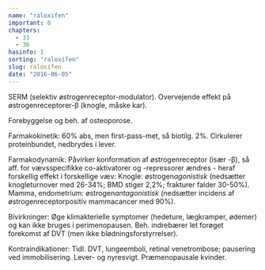 ```yaml
---
name: "raloxifen"
important: 0
chapters:
  - 33
  - 36
hasinfo: 1
sorting: "raloxifen"
slug: raloxifen
date: "2016-06-05"
---
```


SERM (selektiv østrogenreceptor-modulator). Overvejende effekt på
østrogenreceptorer-β (knogle, måske kar).

Forebyggelse og beh. af osteoporose.

Farmakokinetik: 60% abs, men first-pass-met, så biotilg. 2%. Cirkulerer
proteinbundet, nedbrydes i lever.

Farmakodynamik: Påvirker konformation af østrogenreceptor (især -β), så aff. for
vævsspecifikke co-aktivatorer og -repressorer ændres - heraf forskellig effekt i
forskellige væv: Knogle: østrogen<em>agonistisk</em> (nedsætter knogleturnover
med 26-34%; BMD stiger 2,2%; frakturer falder 30-50%). Mamma, endometrium:
østrogen<em>antagonistisk</em> (nedsætter incidens af østrogenreceptorpositiv
mammacancer med 90%).

Bivirkninger: Øge klimakterielle symptomer (hedeture, lægkramper, ødemer) og kan
ikke bruges i perimenopausen. Beh. indrebærer let forøget forekomst af DVT (men
ikke blødningsforstyrrelser).

Kontraindikationer: Tidl. DVT, lungeemboli, retinal venetrombose; pausering ved
immobilisering. Lever- og nyresvigt. Præmenopausale kvinder.

